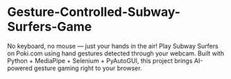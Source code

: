 # Gesture-Controlled-Subway-Surfers-Game
No keyboard, no mouse — just your hands in the air! Play Subway Surfers on Poki.com using hand gestures detected through your webcam. Built with Python + MediaPipe + Selenium + PyAutoGUI, this project brings AI-powered gesture gaming right to your browser.
